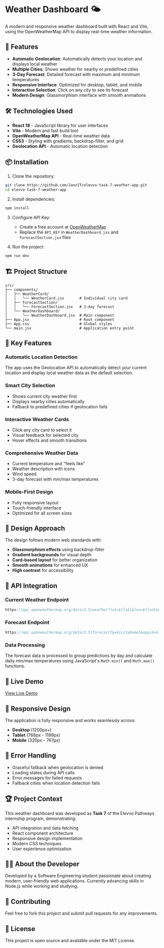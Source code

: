 # Weather Dashboard 🌤️

A modern and responsive weather dashboard built with React and Vite, using the OpenWeatherMap API to display real-time weather information.

## 🚀 Features

- **Automatic Geolocation**: Automatically detects your location and displays local weather
- **Multiple Cities**: Shows weather for nearby or predefined cities
- **3-Day Forecast**: Detailed forecast with maximum and minimum temperatures
- **Responsive Interface**: Optimized for desktop, tablet, and mobile
- **Interactive Selection**: Click on any city to see its forecast
- **Modern Design**: Glassmorphism interface with smooth animations

## 🛠️ Technologies Used

- **React 18** - JavaScript library for user interfaces
- **Vite** - Modern and fast build tool
- **OpenWeatherMap API** - Real-time weather data
- **CSS3** - Styling with gradients, backdrop-filter, and grid
- **Geolocation API** - Automatic location detection

## 📦 Installation

1. Clone the repository:
```bash
git clone https://github.com/JanzIT/elevvo-task-7-weather-app.git
cd elevvo-task-7-weather-app
```

2. Install dependencies:
```bash
npm install
```

3. Configure API Key:
   - Create a free account at [OpenWeatherMap](https://openweathermap.org/api)
   - Replace the `API_KEY` in `WeatherDashboard.jsx` and `ForecastSection.jsx` files

4. Run the project:
```bash
npm run dev
```

## 🏗️ Project Structure

```
src/
├── components/
│   ├── WeatherCard/
│   │   └── WeatherCard.jsx       # Individual city card
│   ├── ForecastSection/
│   │   └── ForecastSection.jsx   # 3-day forecast
│   └── WeatherDashboard/
│       └── WeatherDashboard.jsx  # Main component
├── App.jsx                       # Root component
├── App.css                       # Global styles
└── main.jsx                      # Application entry point
```

## 🌟 Key Features

### Automatic Location Detection
The app uses the Geolocation API to automatically detect your current location and display local weather data as the default selection.

### Smart City Selection
- Shows current city weather first
- Displays nearby cities automatically
- Fallback to predefined cities if geolocation fails

### Interactive Weather Cards
- Click any city card to select it
- Visual feedback for selected city
- Hover effects and smooth transitions

### Comprehensive Weather Data
- Current temperature and "feels like"
- Weather description with icons
- Wind speed
- 3-day forecast with min/max temperatures

### Mobile-First Design
- Fully responsive layout
- Touch-friendly interface
- Optimized for all screen sizes

## 🎨 Design Approach

The design follows modern web standards with:
- **Glassmorphism effects** using backdrop-filter
- **Gradient backgrounds** for visual depth  
- **Card-based layout** for better organization
- **Smooth animations** for enhanced UX
- **High contrast** for accessibility

## 🔧 API Integration

### Current Weather Endpoint
```javascript
https://api.openweathermap.org/data/2.5/weather?lat=${lat}&lon=${lon}&units=metric&lang=en&appid=${API_KEY}
```

### Forecast Endpoint
```javascript
https://api.openweathermap.org/data/2.5/forecast?q=${cityName}&appid=${API_KEY}&units=metric&lang=en&cnt=24
```

### Data Processing
The forecast data is processed to group predictions by day and calculate daily min/max temperatures using JavaScript's `Math.min()` and `Math.max()` functions.

## 🚀 Live Demo

[View Live Demo](https://elevvo-task-7-weather-app.vercel.app/)

## 📱 Responsive Design

The application is fully responsive and works seamlessly across:
- **Desktop** (1200px+)
- **Tablet** (768px - 1199px)  
- **Mobile** (320px - 767px)

## 🔄 Error Handling

- Graceful fallback when geolocation is denied
- Loading states during API calls
- Error messages for failed requests
- Fallback cities when location detection fails

## 🏆 Project Context

This weather dashboard was developed as **Task 7** of the Elevvo Pathways internship program, demonstrating:
- API integration and data fetching
- React component architecture
- Responsive design implementation
- Modern CSS techniques
- User experience optimization

## 👨‍💻 About the Developer

Developed by a Software Engineering student passionate about creating modern, user-friendly web applications. Currently advancing skills in Node.js while working and studying.

## 🤝 Contributing

Feel free to fork this project and submit pull requests for any improvements.

## 📄 License

This project is open source and available under the MIT License.
